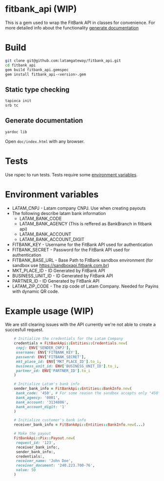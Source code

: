 # fitbank_api (WIP)

This is a gem used to wrap the FitBank API in classes for convenience. For more detailed info about the functionality [generate documentation](#generate-documentation)

# Build
```bash
git clone git@github.com:latamgateway/fitbank_api.git
cd fitbank_api
gem build fitbank_api.gemspec
gem install fitbank_api-<version>.gem 
```
## Static type checking
```bash
tapioca init
srb tc
```
## Generate documentation
```bash
yardoc lib
```
Open `doc/index.html` with any browser.

# Tests
Use rspec to run tests. Tests require some [environment variables](#environment-variables).

# Environment variables

 * LATAM_CNPJ - Latam company CNPJ. Use when creating payouts
 * The following describe latam bank information
    * LATAM_BANK_CODE
    * LATAM_BANK_AGENCY (This is reffered as BankBranch in fitbank api)
    * LATAM_BANK_ACCOUNT
    * LATAM_BANK_ACCOUNT_DIGIT
 * FITBANK_KEY - Username for the FitBank API used for authentication
 * FITBANK_SECRET - Password for the FitBank API used for authentication
 * FITBANK_BASE_URL - Base Path to FitBank sandbox environment (for sandbox use https://sandboxapi.fitbank.com.br)
 * MKT_PLACE_ID - ID Generated by FitBank API
 * BUSINESS_UNIT_ID - ID Generated by FitBank API
 * PARTNER_ID - ID Generated by FitBank API
 * LATAM_ZIP_CODE - The zip code of Latam Company. Needed for Payins with dynamic QR code.
 
# Example usage (WIP)
We are still clearing issues with the API currently we're not able to create a succesfull request.
 
```ruby
    # Initialize the credentials for the Latam Company
    credentials = FitBankApi::Entities::Credentials.new(
     cnpj: ENV['SENDER_CNPJ'],
     username: ENV['FITBANK_KEY'],
     password: ENV['FITBANK_SECRET'],
     mkt_place_id: ENV['MKT_PLACE_ID'].to_i,
     business_unit_id: ENV['BUSINESS_UNIT_ID'].to_i,
     partner_id: ENV['PARTNER_ID'].to_i
    )

    # Initialize Latam's bank info
    sender_bank_info = FitBankApi::Entities::BankInfo.new(
     bank_code: '450', # For some reason the sandbox accepts only "450"
     bank_agency: '0001',
     bank_account: '3134806',
     bank_account_digit: '1'
    )

    # Initialize customer's bank info
    receiver_bank_info = FitBankApi::Entities::BankInfo.new(...)

    # Make the payout
    FitBankApi::Pix::Payout.new(
     request_id: '123',
     receiver_bank_info:,
     sender_bank_info:,
     credentials:,
     receiver_name: 'John Doe',
     receiver_document: '240.223.700-76',
     value: 50
    )
```
